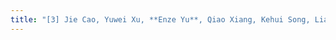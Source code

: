```yaml
---
title: "[3] Jie Cao, Yuwei Xu, **Enze Yu**, Qiao Xiang, Kehui Song, Liang He, Guang Cheng，GateKeeper: An UltraLite malicious traffic identification method with dual-aspect optimization strategies on IoT gateways, Computer Networks (CN), 2024. *(CCF-B)*"
---
```

